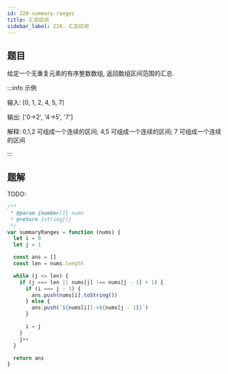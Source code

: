 ```yaml
---
id: 228-summary-ranges
title: 汇总区间
sidebar_label: 228. 汇总区间
---
```


## 题目

给定一个无重复元素的有序整数数组, 返回数组区间范围的汇总.

:::info 示例

输入: [0, 1, 2, 4, 5, 7]

输出: ['0->2', '4->5', '7']

解释: 0,1,2 可组成一个连续的区间; 4,5 可组成一个连续的区间; 7 可组成一个连续的区间

:::

## 题解

TODO:

```ts
/**
 * @param {number[]} nums
 * @return {string[]}
 */
var summaryRanges = function (nums) {
  let i = 0
  let j = 1

  const ans = []
  const len = nums.length

  while (j <= len) {
    if (j === len || nums[j] !== nums[j - 1] + 1) {
      if (i === j - 1) {
        ans.push(nums[i].toString())
      } else {
        ans.push(`${nums[i]}->${nums[j - 1]}`)
      }

      i = j
    }
    j++
  }

  return ans
}
```
